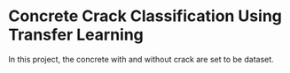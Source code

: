 # Concrete Crack Classification Using Transfer Learning
 
In this project, the concrete with and without crack are set to be dataset.
